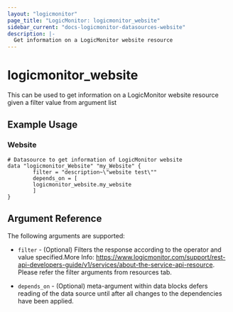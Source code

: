 ```yaml
---
layout: "logicmonitor"
page_title: "LogicMonitor: logicmonitor_website"
sidebar_current: "docs-logicmonitor-datasources-website"
description: |-
  Get information on a LogicMonitor website resource
---
```


# logicmonitor_website

This can be used to get information on a LogicMonitor website resource given a filter value from argument list

## Example Usage    
### Website
```hcl
# Datasource to get information of LogicMonitor website
data "logicmonitor_Website" "my_Website" {
        filter = "description~\"website test\""
 	    depends_on = [
		logicmonitor_website.my_website
 	    ]
}
```

## Argument Reference

The following arguments are supported:
* `filter` - (Optional) Filters the response according to the operator and value specified.More Info: https://www.logicmonitor.com/support/rest-api-developers-guide/v1/services/about-the-service-api-resource. Please refer the filter arguments from resources tab.

* `depends_on` - (Optional) meta-argument within data blocks defers reading of the data source until after all changes to the dependencies have been applied.

